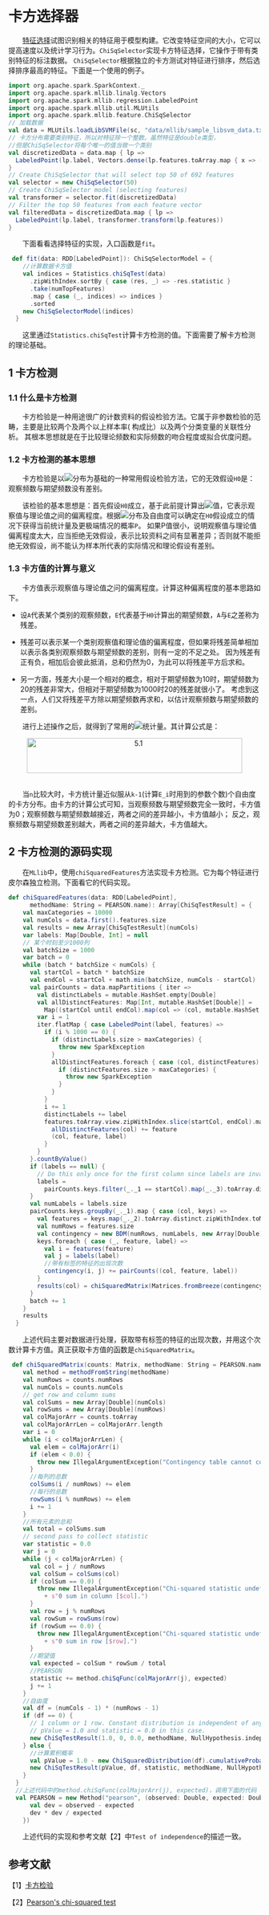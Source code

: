 # 卡方选择器

&emsp;&emsp;[特征选择](http://en.wikipedia.org/wiki/Feature_selection)试图识别相关的特征用于模型构建。它改变特征空间的大小，它可以提高速度以及统计学习行为。`ChiSqSelector`实现卡方特征选择，它操作于带有类别特征的标注数据。
`ChiSqSelector`根据独立的卡方测试对特征进行排序，然后选择排序最高的特征。下面是一个使用的例子。

```scala
import org.apache.spark.SparkContext._
import org.apache.spark.mllib.linalg.Vectors
import org.apache.spark.mllib.regression.LabeledPoint
import org.apache.spark.mllib.util.MLUtils
import org.apache.spark.mllib.feature.ChiSqSelector
// 加载数据
val data = MLUtils.loadLibSVMFile(sc, "data/mllib/sample_libsvm_data.txt")
// 卡方分布需要类别特征，所以对特征除一个整数。虽然特征是double类型，
//但是ChiSqSelector将每个唯一的值当做一个类别
val discretizedData = data.map { lp =>
  LabeledPoint(lp.label, Vectors.dense(lp.features.toArray.map { x => (x / 16).floor } ) )
}
// Create ChiSqSelector that will select top 50 of 692 features
val selector = new ChiSqSelector(50)
// Create ChiSqSelector model (selecting features)
val transformer = selector.fit(discretizedData)
// Filter the top 50 features from each feature vector
val filteredData = discretizedData.map { lp => 
  LabeledPoint(lp.label, transformer.transform(lp.features)) 
}
```
&emsp;&emsp;下面看看选择特征的实现，入口函数是`fit`。

```scala
 def fit(data: RDD[LabeledPoint]): ChiSqSelectorModel = {
    //计算数据卡方值
    val indices = Statistics.chiSqTest(data)
      .zipWithIndex.sortBy { case (res, _) => -res.statistic }
      .take(numTopFeatures)
      .map { case (_, indices) => indices }
      .sorted
    new ChiSqSelectorModel(indices)
  }
```

&emsp;&emsp;这里通过`Statistics.chiSqTest`计算卡方检测的值。下面需要了解卡方检测的理论基础。

## 1 卡方检测

### 1.1 什么是卡方检测

&emsp;&emsp;卡方检验是一种用途很广的计数资料的假设检验方法。它属于非参数检验的范畴，主要是比较两个及两个以上样本率( 构成比）以及两个分类变量的关联性分析。
其根本思想就是在于比较理论频数和实际频数的吻合程度或拟合优度问题。

### 1.2 卡方检测的基本思想

&emsp;&emsp;卡方检验是以<img src="http://www.forkosh.com/mathtex.cgi?{X}^{2}">分布为基础的一种常用假设检验方法，它的无效假设`H0`是：观察频数与期望频数没有差别。

&emsp;&emsp;该检验的基本思想是：首先假设`H0`成立，基于此前提计算出<img src="http://www.forkosh.com/mathtex.cgi?{X}^{2}">值，它表示观察值与理论值之间的偏离程度。根据<img src="http://www.forkosh.com/mathtex.cgi?{X}^{2}">分布及自由度可以确定在`H0`假设成立的情况下获得当前统计量及更极端情况的概率`P`。
如果P值很小，说明观察值与理论值偏离程度太大，应当拒绝无效假设，表示比较资料之间有显著差异；否则就不能拒绝无效假设，尚不能认为样本所代表的实际情况和理论假设有差别。

### 1.3 卡方值的计算与意义

&emsp;&emsp;卡方值表示观察值与理论值之问的偏离程度。计算这种偏离程度的基本思路如下。

- 设`A`代表某个类别的观察频数，`E`代表基于`H0`计算出的期望频数，`A`与`E`之差称为残差。

- 残差可以表示某一个类别观察值和理论值的偏离程度，但如果将残差简单相加以表示各类别观察频数与期望频数的差别，则有一定的不足之处。
因为残差有正有负，相加后会彼此抵消，总和仍然为0，为此可以将残差平方后求和。

- 另一方面，残差大小是一个相对的概念，相对于期望频数为10时，期望频数为20的残差非常大，但相对于期望频数为1000时20的残差就很小了。
考虑到这一点，人们又将残差平方除以期望频数再求和，以估计观察频数与期望频数的差别。

&emsp;&emsp;进行上述操作之后，就得到了常用的<img src="http://www.forkosh.com/mathtex.cgi?{X}^{2}">统计量。其计算公式是：

<div  align="center"><img src="imgs/5.1.png" width = "430" height = "70" alt="5.1" align="center" /></div><br>

&emsp;&emsp;当`n`比较大时，卡方统计量近似服从`k-1`(计算`E_i`时用到的参数个数)个自由度的卡方分布。由卡方的计算公式可知，当观察频数与期望频数完全一致时，卡方值为0；观察频数与期望频数越接近，两者之间的差异越小，卡方值越小；
反之，观察频数与期望频数差别越大，两者之间的差异越大，卡方值越大。

## 2 卡方检测的源码实现

&emsp;&emsp;在`MLlib`中，使用`chiSquaredFeatures`方法实现卡方检测。它为每个特征进行皮尔森独立检测。下面看它的代码实现。

```scala
def chiSquaredFeatures(data: RDD[LabeledPoint],
      methodName: String = PEARSON.name): Array[ChiSqTestResult] = {
    val maxCategories = 10000
    val numCols = data.first().features.size
    val results = new Array[ChiSqTestResult](numCols)
    var labels: Map[Double, Int] = null
    // 某个时刻至少1000列
    val batchSize = 1000
    var batch = 0
    while (batch * batchSize < numCols) {
      val startCol = batch * batchSize
      val endCol = startCol + math.min(batchSize, numCols - startCol)
      val pairCounts = data.mapPartitions { iter =>
        val distinctLabels = mutable.HashSet.empty[Double]
        val allDistinctFeatures: Map[Int, mutable.HashSet[Double]] =
          Map((startCol until endCol).map(col => (col, mutable.HashSet.empty[Double])): _*)
        var i = 1
        iter.flatMap { case LabeledPoint(label, features) =>
          if (i % 1000 == 0) {
            if (distinctLabels.size > maxCategories) {
              throw new SparkException
            }
            allDistinctFeatures.foreach { case (col, distinctFeatures) =>
              if (distinctFeatures.size > maxCategories) {
                throw new SparkException
              }
            }
          }
          i += 1
          distinctLabels += label
          features.toArray.view.zipWithIndex.slice(startCol, endCol).map { case (feature, col) =>
            allDistinctFeatures(col) += feature
            (col, feature, label)
          }
        }
      }.countByValue()
      if (labels == null) {
        // Do this only once for the first column since labels are invariant across features.
        labels =
          pairCounts.keys.filter(_._1 == startCol).map(_._3).toArray.distinct.zipWithIndex.toMap
      }
      val numLabels = labels.size
      pairCounts.keys.groupBy(_._1).map { case (col, keys) =>
        val features = keys.map(_._2).toArray.distinct.zipWithIndex.toMap
        val numRows = features.size
        val contingency = new BDM(numRows, numLabels, new Array[Double](numRows * numLabels))
        keys.foreach { case (_, feature, label) =>
          val i = features(feature)
          val j = labels(label)
          //带有标签的特征的出现次数
          contingency(i, j) += pairCounts((col, feature, label))
        }
        results(col) = chiSquaredMatrix(Matrices.fromBreeze(contingency), methodName)
      }
      batch += 1
    }
    results
  }
```
&emsp;&emsp;上述代码主要对数据进行处理，获取带有标签的特征的出现次数，并用这个次数计算卡方值。真正获取卡方值的函数是`chiSquaredMatrix`。

```scala
 def chiSquaredMatrix(counts: Matrix, methodName: String = PEARSON.name): ChiSqTestResult = {
    val method = methodFromString(methodName)
    val numRows = counts.numRows
    val numCols = counts.numCols
    // get row and column sums
    val colSums = new Array[Double](numCols)
    val rowSums = new Array[Double](numRows)
    val colMajorArr = counts.toArray
    val colMajorArrLen = colMajorArr.length
    var i = 0
    while (i < colMajorArrLen) {
      val elem = colMajorArr(i)
      if (elem < 0.0) {
        throw new IllegalArgumentException("Contingency table cannot contain negative entries.")
      }
      //每列的总数
      colSums(i / numRows) += elem
      //每行的总数
      rowSums(i % numRows) += elem
      i += 1
    }
    //所有元素的总和
    val total = colSums.sum
    // second pass to collect statistic
    var statistic = 0.0
    var j = 0
    while (j < colMajorArrLen) {
      val col = j / numRows
      val colSum = colSums(col)
      if (colSum == 0.0) {
        throw new IllegalArgumentException("Chi-squared statistic undefined for input matrix due to"
          + s"0 sum in column [$col].")
      }
      val row = j % numRows
      val rowSum = rowSums(row)
      if (rowSum == 0.0) {
        throw new IllegalArgumentException("Chi-squared statistic undefined for input matrix due to"
          + s"0 sum in row [$row].")
      }
      //期望值
      val expected = colSum * rowSum / total
      //PEARSON
      statistic += method.chiSqFunc(colMajorArr(j), expected)
      j += 1
    }
    //自由度
    val df = (numCols - 1) * (numRows - 1)
    if (df == 0) {
      // 1 column or 1 row. Constant distribution is independent of anything.
      // pValue = 1.0 and statistic = 0.0 in this case.
      new ChiSqTestResult(1.0, 0, 0.0, methodName, NullHypothesis.independence.toString)
    } else {
      //计算累积概率
      val pValue = 1.0 - new ChiSquaredDistribution(df).cumulativeProbability(statistic)
      new ChiSqTestResult(pValue, df, statistic, methodName, NullHypothesis.independence.toString)
    }
  }
  //上述代码中的method.chiSqFunc(colMajorArr(j), expected)，调用下面的代码
  val PEARSON = new Method("pearson", (observed: Double, expected: Double) => {
      val dev = observed - expected
      dev * dev / expected
    })
```
&emsp;&emsp;上述代码的实现和参考文献【2】中`Test of independence`的描述一致。

## 参考文献

【1】[卡方检验](http://wiki.mbalib.com/wiki/%E5%8D%A1%E6%96%B9%E6%A3%80%E9%AA%8C)

【2】[Pearson's chi-squared test](https://en.wikipedia.org/wiki/Pearson%27s_chi-squared_test)